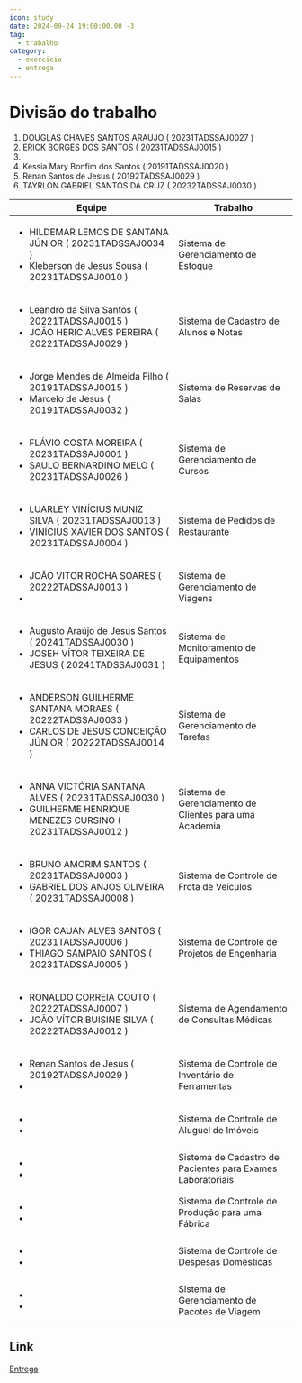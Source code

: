 ```yaml
---
icon: study
date: 2024-09-24 19:00:00.00 -3
tag:
  - trabalho
category:
  - exercicio
  - entrega
---
```


# Divisão do trabalho

1. DOUGLAS CHAVES SANTOS ARAUJO ( 20231TADSSAJ0027 )
1. ERICK BORGES DOS SANTOS ( 20231TADSSAJ0015 )
1. 
1. Kessia Mary Bonfim dos Santos ( 20191TADSSAJ0020 )
1. Renan Santos de Jesus ( 20192TADSSAJ0029 )
1. TAYRLON GABRIEL SANTOS DA CRUZ ( 20232TADSSAJ0030 )



|Equipe|Trabalho|
|--|--|
|<ul><li>HILDEMAR LEMOS DE SANTANA JÚNIOR ( 20231TADSSAJ0034 )</li><li>Kleberson de Jesus Sousa ( 20231TADSSAJ0010 )</li></ul>| Sistema de Gerenciamento de Estoque|
|<ul><li>Leandro da Silva Santos ( 20221TADSSAJ0015 )</li><li>JOÃO HERIC ALVES PEREIRA ( 20221TADSSAJ0029 )</li></ul>| Sistema de Cadastro de Alunos e Notas|
|<ul><li>Jorge Mendes de Almeida Filho ( 20191TADSSAJ0015 )</li><li>Marcelo de Jesus ( 20191TADSSAJ0032 )</li></ul>| Sistema de Reservas de Salas|
|<ul><li>FLÁVIO COSTA MOREIRA ( 20231TADSSAJ0001 )</li><li>SAULO BERNARDINO MELO ( 20231TADSSAJ0026 )</li></ul>| Sistema de Gerenciamento de Cursos|
|<ul><li>LUARLEY VINÍCIUS MUNIZ SILVA ( 20231TADSSAJ0013 )</li><li>VINÍCIUS XAVIER DOS SANTOS ( 20231TADSSAJ0004 )</li></ul>| Sistema de Pedidos de Restaurante|
|<ul><li>JOÃO VITOR ROCHA SOARES ( 20222TADSSAJ0013 )</li><li></li></ul>| Sistema de Gerenciamento de Viagens|
|<ul><li>Augusto Araújo de Jesus Santos ( 20241TADSSAJ0030 )</li><li>JOSEH VÍTOR TEIXEIRA DE JESUS ( 20241TADSSAJ0031 )</li></ul>| Sistema de Monitoramento de Equipamentos|
|<ul><li>ANDERSON GUILHERME SANTANA MORAES ( 20222TADSSAJ0033 )</li><li>CARLOS DE JESUS CONCEIÇÃO JÚNIOR ( 20222TADSSAJ0014 )</li></ul>| Sistema de Gerenciamento de Tarefas|
|<ul><li>ANNA VICTÓRIA SANTANA ALVES ( 20231TADSSAJ0030 )</li><li>GUILHERME HENRIQUE MENEZES CURSINO ( 20231TADSSAJ0012 )</li></ul>| Sistema de Gerenciamento de Clientes para uma Academia|
|<ul><li>BRUNO AMORIM SANTOS ( 20231TADSSAJ0003 )</li><li>GABRIEL DOS ANJOS OLIVEIRA ( 20231TADSSAJ0008 )</li></ul>| Sistema de Controle de Frota de Veículos|
|<ul><li>IGOR CAUAN ALVES SANTOS ( 20231TADSSAJ0006 )</li><li>THIAGO SAMPAIO SANTOS ( 20231TADSSAJ0005 )</li></ul>| Sistema de Controle de Projetos de Engenharia|
|<ul><li>RONALDO CORREIA COUTO ( 20222TADSSAJ0007 )</li><li>JOÃO VÍTOR BUISINE SILVA ( 20222TADSSAJ0012 )</li></ul>| Sistema de Agendamento de Consultas Médicas|
|<ul><li>Renan Santos de Jesus ( 20192TADSSAJ0029 )</li><li></li></ul>| Sistema de Controle de Inventário de Ferramentas|
|<ul><li></li><li></li></ul>| Sistema de Controle de Aluguel de Imóveis|
|<ul><li></li><li></li></ul>| Sistema de Cadastro de Pacientes para Exames Laboratoriais|
|<ul><li></li><li></li></ul>| Sistema de Controle de Produção para uma Fábrica|
|<ul><li></li><li></li></ul>| Sistema de Controle de Despesas Domésticas|
|<ul><li></li><li></li></ul>| Sistema de Gerenciamento de Pacotes de Viagem|

## Link
[Entrega](https://classroom.github.com/a/txpquyzL)